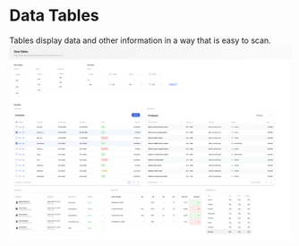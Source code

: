 # Data Tables

Tables display data and other information in a way that is easy to scan.
![](Data%20Tables.png)